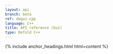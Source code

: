 ```yaml
---
layout: api
branch: beta
ref: dmgui-cpp
language: C++
title: API reference (Gui)
type: Defold C++
---
```

{% include anchor_headings.html html=content %}